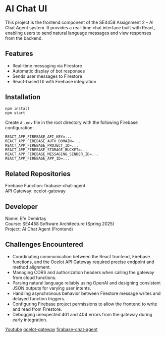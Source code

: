 # AI Chat UI

This project is the frontend component of the SE4458 Assignment 2 – AI Chat Agent system. It provides a real-time chat interface built with React, enabling users to send natural language messages and view responses from the backend.

## Features

- Real-time messaging via Firestore
- Automatic display of bot responses
- Sends user messages to Firestore
- React-based UI with Firebase integration

## Installation

```bash
npm install
npm start
```

Create a `.env` file in the root directory with the following Firebase configuration:

```
REACT_APP_FIREBASE_API_KEY=...
REACT_APP_FIREBASE_AUTH_DOMAIN=...
REACT_APP_FIREBASE_PROJECT_ID=...
REACT_APP_FIREBASE_STORAGE_BUCKET=...
REACT_APP_FIREBASE_MESSAGING_SENDER_ID=...
REACT_APP_FIREBASE_APP_ID=...
```

## Related Repositories

Firebase Function: firabase-chat-agent  
API Gateway: ocelot-gateway

## Developer

Name: Efe Demirtaş  
Course: SE4458 Software Architecture (Spring 2025)  
Project: AI Chat Agent (Frontend)

## Challenges Encountered

- Coordinating communication between the React frontend, Firebase functions, and the Ocelot API Gateway required precise endpoint and method alignment.
- Managing CORS and authorization headers when calling the gateway from cloud functions.
- Parsing natural language reliably using OpenAI and designing consistent JSON outputs for varying user intents.
- Handling asynchronous behavior between Firestore message writes and delayed function triggers.
- Configuring Firebase project permissions to allow the frontend to write and read from Firestore.
- Debugging unexpected 401 and 404 errors from the gateway during early integration.


[Youtube](https://www.youtube.com/watch?v=t0SbUoxAgKk)
[ocelot-gateway](https://github.com/closedQuarts/ocelot-gateway)
[firabase-chat-agent](https://github.com/closedQuarts/firabase-chat-agent)
